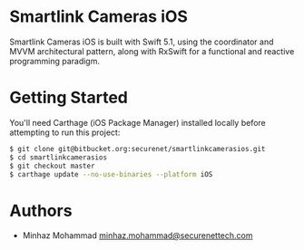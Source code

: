 # Smartlink Cameras iOS

Smartlink Cameras iOS is built with Swift 5.1, using the coordinator and MVVM architectural pattern, along with RxSwift for a functional and reactive programming paradigm.

# Getting Started

You'll need Carthage (iOS Package Manager) installed locally before attempting to run this project:

```bash
$ git clone git@bitbucket.org:securenet/smartlinkcamerasios.git
$ cd smartlinkcamerasios
$ git checkout master
$ carthage update --no-use-binaries --platform iOS
```


# Authors

* Minhaz Mohammad <minhaz.mohammad@securenettech.com>
